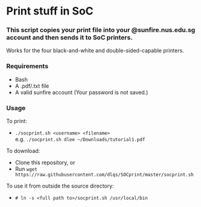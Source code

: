 # Print stuff in SoC
### This script copies your print file into your @sunfire.nus.edu.sg account and then sends it to SoC printers.

Works for the four black-and-white and double-sided-capable printers.

### Requirements
 - Bash
 - A .pdf/.txt file
 - A valid sunfire account (Your password is not saved.)
 
### Usage
To print:
 - `./socprint.sh <username> <filename>`  
e.g. `./socprint.sh dlee ~/Downloads/tutorial1.pdf`
 
To download:
 - Clone this repository, or
 - Run `wget https://raw.githubusercontent.com/dlqs/SOCprint/master/socprint.sh`

To use it from outside the source directory: 
 - `# ln -s <full path to>/socprint.sh /usr/local/bin`
